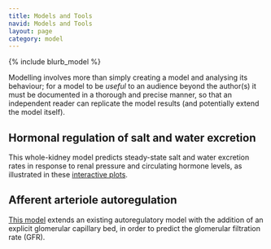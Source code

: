 ```yaml
---
title: Models and Tools
navid: Models and Tools
layout: page
category: model
---
```

{% include blurb_model %}

Modelling involves more than simply creating a model and analysing its
behaviour; for a model to be *useful* to an audience beyond the author(s) it
must be documented in a thorough and precise manner, so that an independent
reader can replicate the model results (and potentially extend the model
itself).

## Hormonal regulation of salt and water excretion

This whole-kidney model predicts steady-state salt and water excretion rates
in response to renal pressure and circulating hormone levels, as illustrated
in these [interactive plots](./rfc/).

## Afferent arteriole autoregulation

[This model](./aa-autoreg) extends an existing autoregulatory model with the
addition of an explicit glomerular capillary bed, in order to predict the
glomerular filtration rate (GFR).
